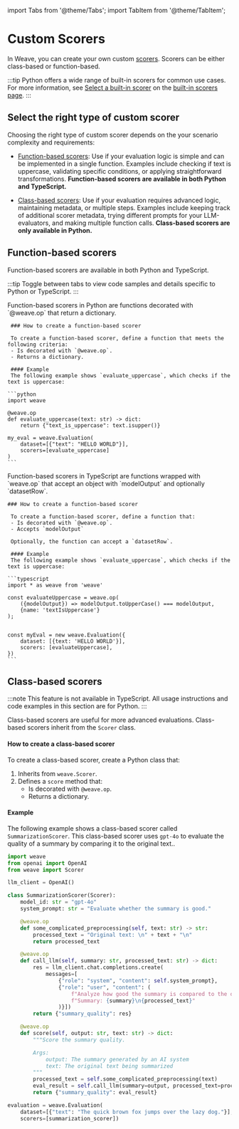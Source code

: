import Tabs from '@theme/Tabs';
import TabItem from '@theme/TabItem';

# Custom Scorers

In Weave, you can create your own custom [scorers](../scorers/scorers-overview.md). Scorers can be either class-based or function-based. 

:::tip
Python offers a wide range of built-in scorers for common use cases. For more information, see [Select a built-in scorer](../scorers/built-in-scorers.md#select-a-built-in-scorer) on the [built-in scorers page](../scorers/built-in-scorers.md).
:::

## Select the right type of custom scorer

Choosing the right type of custom scorer depends on the your scenario complexity and requirements:

- [Function-based scorers](#function-based-scorers): Use if your evaluation logic is simple and can be implemented in a single function. Examples include checking if text is uppercase, validating specific conditions, or applying straightforward transformations. **Function-based scorers are available in both Python and TypeScript.**

- [Class-based scorers](#class-based-scorers): Use if your evaluation requires advanced logic, maintaining metadata, or multiple steps. Examples include keeping track of additional scorer metadata, trying different prompts for your LLM-evaluators, and making multiple function calls. **Class-based scorers are only available in Python.**

## Function-based scorers

Function-based scorers are available in both Python and TypeScript.

:::tip
Toggle between tabs to view code samples and details specific to Python or TypeScript.
:::

<Tabs groupId="programming-language">
  <TabItem value="python" label="Python" default>
     Function-based scorers in Python are functions decorated with `@weave.op` that return a dictionary. 
     
     ### How to create a function-based scorer
     
     To create a function-based scorer, define a function that meets the following criteria:
     - Is decorated with `@weave.op`.
     - Returns a dictionary.

     #### Example
     The following example shows `evaluate_uppercase`, which checks if the text is uppercase:

    ```python
    import weave

    @weave.op
    def evaluate_uppercase(text: str) -> dict:
        return {"text_is_uppercase": text.isupper()}

    my_eval = weave.Evaluation(
        dataset=[{"text": "HELLO WORLD"}],
        scorers=[evaluate_uppercase]
    )
    ```

  </TabItem>
  <TabItem value="typescript" label="TypeScript">
    Function-based scorers in TypeScript are functions wrapped with `weave.op` that accept an object with `modelOutput` and optionally `datasetRow`. 
    
    ### How to create a function-based scorer
     
     To create a function-based scorer, define a function that:
     - Is decorated with `@weave.op`.
     - Accepts `modelOutput`

     Optionally, the function can accept a `datasetRow`.

     #### Example
     The following example shows `evaluate_uppercase`, which checks if the text is uppercase:

    ```typescript
    import * as weave from 'weave'

    const evaluateUppercase = weave.op(
        ({modelOutput}) => modelOutput.toUpperCase() === modelOutput,
        {name: 'textIsUppercase'}
    );


    const myEval = new weave.Evaluation({
        dataset: [{text: 'HELLO WORLD'}],
        scorers: [evaluateUppercase],
    })
    ```

  </TabItem>
</Tabs>


## Class-based scorers

:::note
This feature is not available in TypeScript. All usage instructions and code examples in this section are for Python.
:::

Class-based scorers are useful for more advanced evaluations. Class-based scorers inherit from  the `Scorer` class. 

#### How to create a class-based scorer

To create a class-based scorer, create a Python class that:

1. Inherits from `weave.Scorer`.
2. Defines a `score` method that:
   - Is decorated with `@weave.op`.
   - Returns a dictionary.

#### Example

The following example shows a class-based scorer called `SummarizationScorer`. This class-based scorer uses `gpt-4o` to evaluate the quality of a summary by comparing it to the original text..

```python
import weave
from openai import OpenAI
from weave import Scorer

llm_client = OpenAI()

class SummarizationScorer(Scorer):
    model_id: str = "gpt-4o"
    system_prompt: str = "Evaluate whether the summary is good."

    @weave.op
    def some_complicated_preprocessing(self, text: str) -> str:
        processed_text = "Original text: \n" + text + "\n"
        return processed_text

    @weave.op
    def call_llm(self, summary: str, processed_text: str) -> dict:
        res = llm_client.chat.completions.create(
            messages=[
                {"role": "system", "content": self.system_prompt},
                {"role": "user", "content": (
                    f"Analyze how good the summary is compared to the original text."
                    f"Summary: {summary}\n{processed_text}"
                )}])
        return {"summary_quality": res}

    @weave.op
    def score(self, output: str, text: str) -> dict:
        """Score the summary quality.

        Args:
            output: The summary generated by an AI system
            text: The original text being summarized
        """
        processed_text = self.some_complicated_preprocessing(text)
        eval_result = self.call_llm(summary=output, processed_text=processed_text)
        return {"summary_quality": eval_result}

evaluation = weave.Evaluation(
    dataset=[{"text": "The quick brown fox jumps over the lazy dog."}],
    scorers=[summarization_scorer])
```
